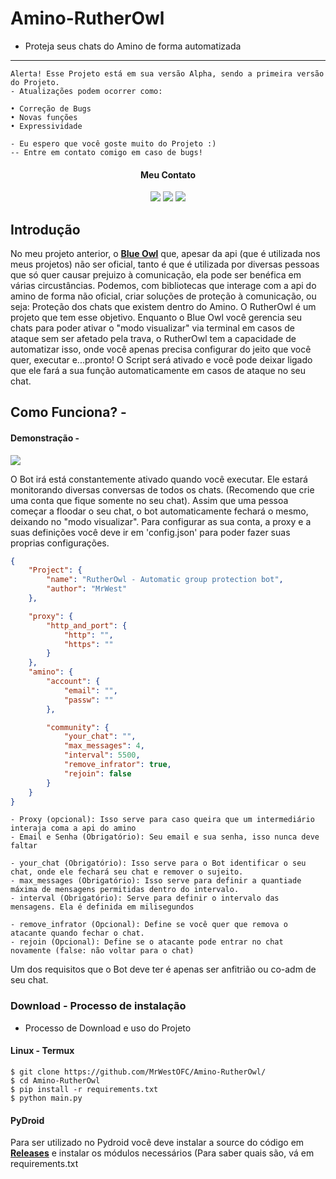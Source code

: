 # Amino-RutherOwl
- Proteja seus chats do Amino de forma automatizada
<hr>

```
Alerta! Esse Projeto está em sua versão Alpha, sendo a primeira versão do Projeto.
- Atualizações podem ocorrer como:

• Correção de Bugs
• Novas funções 
• Expressividade

- Eu espero que você goste muito do Projeto :)
-- Entre em contato comigo em caso de bugs!
```
<div align="center">

#### Meu Contato
<a href="https://t.me/MrWestv"><img src="https://img.shields.io/badge/Telegram-2CA5E0?style=for-the-badge&logo=telegram&logoColor=white"/></a>
<a href="https://twitter.com/mrsir_west"><img src="https://img.shields.io/badge/Twitter-1DA1F2?style=for-the-badge&logo=twitter&logoColor=white"/></a>
<a href="https://www.instagram.com/mrwest.arch/"><img src="https://img.shields.io/badge/Instagram-E4405F?style=for-the-badge&logo=instagram&logoColor=white"/></a>
</div>

## Introdução
No meu projeto anterior, o <a href="https://github.com/MrWestOFC/Amino-Blue-Owl"><strong>Blue Owl</strong></a> que, apesar da api (que é utilizada nos meus projetos) não ser oficial, tanto é que é utilizada por diversas pessoas que só quer causar prejuizo à comunicação, ela pode ser benéfica em várias circustâncias. Podemos, com bibliotecas que interage com a api do amino de forma não oficial, criar soluções de proteção à comunicação, ou seja: Proteção dos chats que existem dentro do Amino. O RutherOwl é um projeto que tem esse objetivo. Enquanto o Blue Owl você gerencia seu chats para poder ativar o "modo visualizar" via terminal em casos de ataque sem ser afetado pela trava, o RutherOwl tem a capacidade de automatizar isso, onde você apenas precisa configurar do jeito que você quer, executar e...pronto! O Script será ativado e você pode deixar ligado que ele fará a sua função automaticamente em casos de ataque no seu chat.

## Como Funciona? - 
#### Demonstração - 
<a href="https://youtube.com/shorts/RwjBeelVF8Y?feature=share"><img src="https://img.shields.io/badge/YouTube-FF0000?style=for-the-badge&logo=youtube&logoColor=white"/></a>

O Bot irá está constantemente ativado quando você executar. Ele estará monitorando diversas conversas de todos os chats. (Recomendo que crie uma conta que fique somente no seu chat). Assim que uma pessoa começar a floodar o seu chat, o bot automaticamente fechará o mesmo, deixando no "modo visualizar". Para configurar as sua conta, a proxy e a suas definições você deve ir em 'config.json' para poder fazer suas proprias configurações.

```json
{
    "Project": {
        "name": "RutherOwl - Automatic group protection bot",
        "author": "MrWest"
    },

    "proxy": {
        "http_and_port": {
            "http": "",
            "https": ""
        }
    },
    "amino": {
        "account": {
            "email": "",
            "passw": ""
        },

        "community": {
            "your_chat": "",
            "max_messages": 4,
            "interval": 5500,
            "remove_infrator": true,
            "rejoin": false
        }
    }
}
```

```
- Proxy (opcional): Isso serve para caso queira que um intermediário interaja coma a api do amino
- Email e Senha (Obrigatório): Seu email e sua senha, isso nunca deve faltar

- your_chat (Obrigatório): Isso serve para o Bot identificar o seu chat, onde ele fechará seu chat e remover o sujeito.
- max_messages (Obrigatório): Isso serve para definir a quantiade máxima de mensagens permitidas dentro do intervalo.
- interval (Obrigatório): Serve para definir o intervalo das mensagens. Ela é definida em milisegundos

- remove_infrator (Opcional): Define se você quer que remova o atacante quando fechar o chat.
- rejoin (Opcional): Define se o atacante pode entrar no chat novamente (false: não voltar para o chat)
```

Um dos requisitos que o Bot deve ter é apenas ser anfitrião ou co-adm de seu chat.

### Download - Processo de instalação
- Processo de Download e uso do Projeto

#### Linux - Termux
```
$ git clone https://github.com/MrWestOFC/Amino-RutherOwl/
$ cd Amino-RutherOwl
$ pip install -r requirements.txt
$ python main.py
```

#### PyDroid
Para ser utilizado no Pydroid você deve instalar a source do código em <a href="https://github.com/MrWestOFC/Amino-RutherOwl/releases/tag/RutherOwl"><strong>Releases</strong></a> e instalar os módulos necessários (Para saber quais são, vá em requirements.txt

